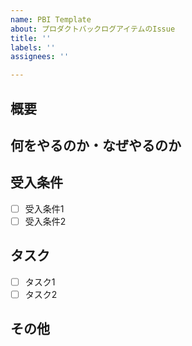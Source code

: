 ```yaml
---
name: PBI Template
about: プロダクトバックログアイテムのIssue
title: ''
labels: ''
assignees: ''

---
```


## 概要 <!-- このPBIにおける主要な課題や機能、及び期待される成果について簡潔に説明してください。--> 

## 何をやるのか・なぜやるのか 

## 受入条件 <!-- このPBIを完了とするための条件をリスト形式で記載してください。受け入れ条件は状態として記載します。--> 
- [ ] 受入条件1 
- [ ] 受入条件2 

## タスク <!-- 開発者がこのPBIを達成するために必要なタスク（具体的な作業項目）をリスト形式で記載してください。--> 
- [ ] タスク1 
- [ ] タスク2 

## その他 <!-- このPBIに関連するドキュメント、過去の類似したPBI、注記や備考などをここに記載してください。-->
